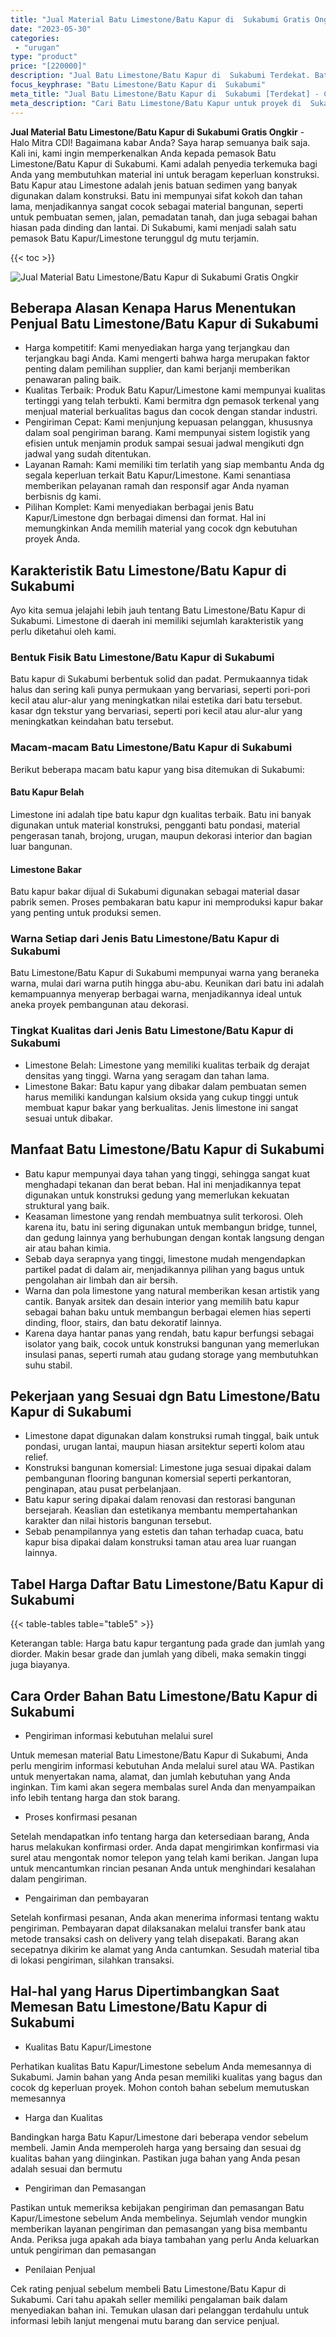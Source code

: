 ```yaml
---
title: "Jual Material Batu Limestone/Batu Kapur di  Sukabumi Gratis Ongkir"
date: "2023-05-30"
categories:
 - "urugan"
type: "product"
price: "[220000]"
description: "Jual Batu Limestone/Batu Kapur di  Sukabumi Terdekat. Batu Limestone/Batu Kapur ini sering dipakai dalam proyek konstruksi sebagai material dinding yang mewah dan tahan lama. Hubungi kami untuk informasi lebih lanjut."
focus_keyphrase: "Batu Limestone/Batu Kapur di  Sukabumi"
meta_title: "Jual Batu Limestone/Batu Kapur di  Sukabumi [Terdekat] - CDI"
meta_description: "Cari Batu Limestone/Batu Kapur untuk proyek di  Sukabumi? Kami menawarkan Batu Limestone/Batu Kapur berkualitas untuk batu alam. Segera dapatkan penawaran terbaik."
---
```


**Jual Material Batu Limestone/Batu Kapur di  Sukabumi Gratis Ongkir** - Halo Mitra CDI! Bagaimana kabar Anda? Saya harap semuanya baik saja. Kali ini, kami ingin memperkenalkan Anda kepada pemasok Batu Limestone/Batu Kapur di  Sukabumi. Kami adalah penyedia terkemuka bagi Anda yang membutuhkan material ini untuk beragam keperluan konstruksi. Batu Kapur atau Limestone adalah jenis batuan sedimen yang banyak digunakan dalam konstruksi. Batu ini mempunyai sifat kokoh dan tahan lama, menjadikannya sangat cocok sebagai material bangunan, seperti untuk pembuatan semen, jalan, pemadatan tanah, dan juga sebagai bahan hiasan pada dinding dan lantai. Di  Sukabumi, kami menjadi salah satu pemasok Batu Kapur/Limestone terunggul dg mutu terjamin.

{{< toc >}}

![Jual Material Batu Limestone/Batu Kapur di  Sukabumi Gratis Ongkir](/images/urugan/batu-limestone-02.jpg)

## Beberapa Alasan Kenapa Harus Menentukan Penjual Batu Limestone/Batu Kapur di  Sukabumi

*   Harga kompetitif: Kami menyediakan harga yang terjangkau dan terjangkau bagi Anda. Kami mengerti bahwa harga merupakan faktor penting dalam pemilihan supplier, dan kami berjanji memberikan penawaran paling baik.
*   Kualitas Terbaik: Produk Batu Kapur/Limestone kami mempunyai kualitas tertinggi yang telah terbukti. Kami bermitra dgn pemasok terkenal yang menjual material berkualitas bagus dan cocok dengan standar industri.
*   Pengiriman Cepat: Kami menjunjung kepuasan pelanggan, khususnya dalam soal pengiriman barang. Kami mempunyai sistem logistik yang efisien untuk menjamin produk sampai sesuai jadwal mengikuti dgn jadwal yang sudah ditentukan.
*   Layanan Ramah: Kami memiliki tim terlatih yang siap membantu Anda dg segala keperluan terkait Batu Kapur/Limestone. Kami senantiasa memberikan pelayanan ramah dan responsif agar Anda nyaman berbisnis dg kami.
*   Pilihan Komplet: Kami menyediakan berbagai jenis Batu Kapur/Limestone dgn berbagai dimensi dan format. Hal ini memungkinkan Anda memilih material yang cocok dgn kebutuhan proyek Anda.

## Karakteristik Batu Limestone/Batu Kapur di  Sukabumi

Ayo kita semua jelajahi lebih jauh tentang Batu Limestone/Batu Kapur di  Sukabumi. Limestone di daerah ini memiliki sejumlah karakteristik yang perlu diketahui oleh kami.

### Bentuk Fisik Batu Limestone/Batu Kapur di  Sukabumi

Batu kapur di  Sukabumi berbentuk solid dan padat. Permukaannya tidak halus dan sering kali punya permukaan yang bervariasi, seperti pori-pori kecil atau alur-alur yang meningkatkan nilai estetika dari batu tersebut. kasar dgn tekstur yang bervariasi, seperti pori kecil atau alur-alur yang meningkatkan keindahan batu tersebut.

### Macam-macam Batu Limestone/Batu Kapur di  Sukabumi

Berikut beberapa macam batu kapur yang bisa ditemukan di  Sukabumi:

#### Batu Kapur Belah

Limestone ini adalah tipe batu kapur dgn kualitas terbaik. Batu ini banyak digunakan untuk material konstruksi, pengganti batu pondasi, material pengerasan tanah, brojong, urugan, maupun dekorasi interior dan bagian luar bangunan.

#### Limestone Bakar

Batu kapur bakar dijual di  Sukabumi digunakan sebagai material dasar pabrik semen. Proses pembakaran batu kapur ini memproduksi kapur bakar yang penting untuk produksi semen.

### Warna Setiap dari Jenis Batu Limestone/Batu Kapur di  Sukabumi

Batu Limestone/Batu Kapur di  Sukabumi mempunyai warna yang beraneka warna, mulai dari warna putih hingga abu-abu. Keunikan dari batu ini adalah kemampuannya menyerap berbagai warna, menjadikannya ideal untuk aneka proyek pembangunan atau dekorasi.

### Tingkat Kualitas dari Jenis Batu Limestone/Batu Kapur di  Sukabumi

*   Limestone Belah: Limestone yang memiliki kualitas terbaik dg derajat densitas yang tinggi. Warna yang seragam dan tahan lama.
*   Limestone Bakar: Batu kapur yang dibakar dalam pembuatan semen harus memiliki kandungan kalsium oksida yang cukup tinggi untuk membuat kapur bakar yang berkualitas. Jenis limestone ini sangat sesuai untuk dibakar.

## Manfaat Batu Limestone/Batu Kapur di  Sukabumi

*   Batu kapur mempunyai daya tahan yang tinggi, sehingga sangat kuat menghadapi tekanan dan berat beban. Hal ini menjadikannya tepat digunakan untuk konstruksi gedung yang memerlukan kekuatan struktural yang baik.
*   Keasaman limestone yang rendah membuatnya sulit terkorosi. Oleh karena itu, batu ini sering digunakan untuk membangun bridge, tunnel, dan gedung lainnya yang berhubungan dengan kontak langsung dengan air atau bahan kimia.
*   Sebab daya serapnya yang tinggi, limestone mudah mengendapkan partikel padat di dalam air, menjadikannya pilihan yang bagus untuk pengolahan air limbah dan air bersih.
*   Warna dan pola limestone yang natural memberikan kesan artistik yang cantik. Banyak arsitek dan desain interior yang memilih batu kapur sebagai bahan baku untuk membangun berbagai elemen hias seperti dinding, floor, stairs, dan batu dekoratif lainnya.
*   Karena daya hantar panas yang rendah, batu kapur berfungsi sebagai isolator yang baik, cocok untuk konstruksi bangunan yang memerlukan insulasi panas, seperti rumah atau gudang storage yang membutuhkan suhu stabil.

## Pekerjaan yang Sesuai dgn Batu Limestone/Batu Kapur di  Sukabumi

*   Limestone dapat digunakan dalam konstruksi rumah tinggal, baik untuk pondasi, urugan lantai, maupun hiasan arsitektur seperti kolom atau relief.
*   Konstruksi bangunan komersial: Limestone juga sesuai dipakai dalam pembangunan flooring bangunan komersial seperti perkantoran, penginapan, atau pusat perbelanjaan.
*   Batu kapur sering dipakai dalam renovasi dan restorasi bangunan bersejarah. Keaslian dan estetikanya membantu mempertahankan karakter dan nilai historis bangunan tersebut.
*   Sebab penampilannya yang estetis dan tahan terhadap cuaca, batu kapur bisa dipakai dalam konstruksi taman atau area luar ruangan lainnya.

## Tabel Harga Daftar Batu Limestone/Batu Kapur di  Sukabumi

{{< table-tables table="table5" >}}

Keterangan table: Harga batu kapur tergantung pada grade dan jumlah yang diorder. Makin besar grade dan jumlah yang dibeli, maka semakin tinggi juga biayanya.

## Cara Order Bahan Batu Limestone/Batu Kapur di  Sukabumi

*   Pengiriman informasi kebutuhan melalui surel

Untuk memesan material Batu Limestone/Batu Kapur di  Sukabumi, Anda perlu mengirim informasi kebutuhan Anda melalui surel atau WA. Pastikan untuk menyertakan nama, alamat, dan jumlah kebutuhan yang Anda inginkan. Tim kami akan segera membalas surel Anda dan menyampaikan info lebih tentang harga dan stok barang.
*   Proses konfirmasi pesanan

Setelah mendapatkan info tentang harga dan ketersediaan barang, Anda harus melakukan konfirmasi order. Anda dapat mengirimkan konfirmasi via surel atau mengontak nomor telepon yang telah kami berikan. Jangan lupa untuk mencantumkan rincian pesanan Anda untuk menghindari kesalahan dalam pengiriman.
*   Pengairiman dan pembayaran

Setelah konfirmasi pesanan, Anda akan menerima informasi tentang waktu pengiriman. Pembayaran dapat dilaksanakan melalui transfer bank atau metode transaksi cash on delivery yang telah disepakati. Barang akan secepatnya dikirim ke alamat yang Anda cantumkan. Sesudah material tiba di lokasi pengiriman, silahkan transaksi.

## Hal-hal yang Harus Dipertimbangkan Saat Memesan Batu Limestone/Batu Kapur di  Sukabumi

*   Kualitas Batu Kapur/Limestone

Perhatikan kualitas Batu Kapur/Limestone sebelum Anda memesannya di  Sukabumi. Jamin bahan yang Anda pesan memiliki kualitas yang bagus dan cocok dg keperluan proyek. Mohon contoh bahan sebelum memutuskan memesannya

*   Harga dan Kualitas

Bandingkan harga Batu Kapur/Limestone dari beberapa vendor sebelum membeli. Jamin Anda memperoleh harga yang bersaing dan sesuai dg kualitas bahan yang diinginkan. Pastikan juga bahan yang Anda pesan adalah sesuai dan bermutu

*   Pengiriman dan Pemasangan

Pastikan untuk memeriksa kebijakan pengiriman dan pemasangan Batu Kapur/Limestone sebelum Anda membelinya. Sejumlah vendor mungkin memberikan layanan pengiriman dan pemasangan yang bisa membantu Anda. Periksa juga apakah ada biaya tambahan yang perlu Anda keluarkan untuk pengiriman dan pemasangan

*   Penilaian Penjual

Cek rating penjual sebelum membeli Batu Limestone/Batu Kapur di  Sukabumi. Cari tahu apakah seller memiliki pengalaman baik dalam menyediakan bahan ini. Temukan ulasan dari pelanggan terdahulu untuk informasi lebih lanjut mengenai mutu barang dan service penjual.